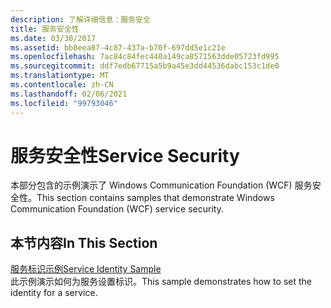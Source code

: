 ```yaml
---
description: 了解详细信息：服务安全
title: 服务安全性
ms.date: 03/30/2017
ms.assetid: bb8eea87-4c87-437a-b70f-697dd5e1c21e
ms.openlocfilehash: 7ac84c84fec440a149ca8571563dde05723fd995
ms.sourcegitcommit: ddf7edb67715a5b9a45e3dd44536dabc153c1de0
ms.translationtype: MT
ms.contentlocale: zh-CN
ms.lasthandoff: 02/06/2021
ms.locfileid: "99793046"
---
```

# <a name="service-security"></a><span data-ttu-id="a6f3b-103">服务安全性</span><span class="sxs-lookup"><span data-stu-id="a6f3b-103">Service Security</span></span>

<span data-ttu-id="a6f3b-104">本部分包含的示例演示了 Windows Communication Foundation (WCF) 服务安全性。</span><span class="sxs-lookup"><span data-stu-id="a6f3b-104">This section contains samples that demonstrate Windows Communication Foundation (WCF) service security.</span></span>  
  
## <a name="in-this-section"></a><span data-ttu-id="a6f3b-105">本节内容</span><span class="sxs-lookup"><span data-stu-id="a6f3b-105">In This Section</span></span>  

 [<span data-ttu-id="a6f3b-106">服务标识示例</span><span class="sxs-lookup"><span data-stu-id="a6f3b-106">Service Identity Sample</span></span>](service-identity-sample.md)  
 <span data-ttu-id="a6f3b-107">此示例演示如何为服务设置标识。</span><span class="sxs-lookup"><span data-stu-id="a6f3b-107">This sample demonstrates how to set the identity for a service.</span></span>

